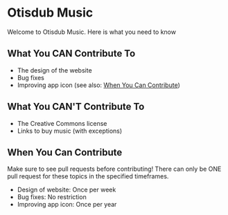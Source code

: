 # Otisdub Music
Welcome to Otisdub Music. Here is what you need to know

## What You CAN Contribute To
- The design of the website
- Bug fixes
- Improving app icon (see also: [When You Can Contribute](https://github.com/otisdub/music/blob/main/README.md#when-you-can-contribute))

## What You CAN'T Contribute To
- The Creative Commons license
- Links to buy music (with exceptions)

## When You Can Contribute
Make sure to see pull requests before contributing! There can only be ONE pull request for these topics in the specified timeframes.

- Design of website: Once per week
- Bug fixes: No restriction
- Improving app icon: Once per year
